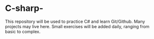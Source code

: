 # C-sharp-
This repository will be used to practice C# and learn Git/Github. Many projects may live here. Small exercises will be added daily, ranging from basic to complex.